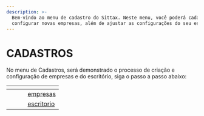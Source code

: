 ```yaml
---
description: >-
  Bem-vindo ao menu de cadastro do Sittax. Neste menu, você poderá cadastrar e
  configurar novas empresas, além de ajustar as configurações do seu escritório.
---
```


# CADASTROS

No menu de Cadastros, será demonstrado o processo de criação e configuração de empresas e do escritório, siga o passo a passo abaixo:



<table data-view="cards"><thead><tr><th></th><th></th><th></th><th data-type="content-ref"></th></tr></thead><tbody><tr><td></td><td></td><td></td><td><a href="empresas/">empresas</a></td></tr><tr><td></td><td></td><td></td><td><a href="escritorio/">escritorio</a></td></tr></tbody></table>
